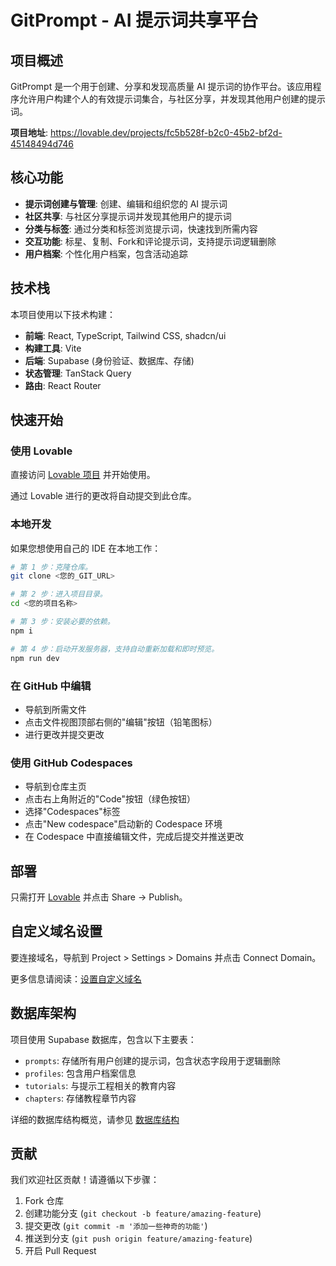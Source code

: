
# GitPrompt - AI 提示词共享平台

## 项目概述

GitPrompt 是一个用于创建、分享和发现高质量 AI 提示词的协作平台。该应用程序允许用户构建个人的有效提示词集合，与社区分享，并发现其他用户创建的提示词。

**项目地址**: https://lovable.dev/projects/fc5b528f-b2c0-45b2-bf2d-45148494d746

## 核心功能

- **提示词创建与管理**: 创建、编辑和组织您的 AI 提示词
- **社区共享**: 与社区分享提示词并发现其他用户的提示词
- **分类与标签**: 通过分类和标签浏览提示词，快速找到所需内容
- **交互功能**: 标星、复制、Fork和评论提示词，支持提示词逻辑删除
- **用户档案**: 个性化用户档案，包含活动追踪

## 技术栈

本项目使用以下技术构建：

- **前端**: React, TypeScript, Tailwind CSS, shadcn/ui
- **构建工具**: Vite
- **后端**: Supabase (身份验证、数据库、存储)
- **状态管理**: TanStack Query
- **路由**: React Router

## 快速开始

### 使用 Lovable

直接访问 [Lovable 项目](https://lovable.dev/projects/fc5b528f-b2c0-45b2-bf2d-45148494d746) 并开始使用。

通过 Lovable 进行的更改将自动提交到此仓库。

### 本地开发

如果您想使用自己的 IDE 在本地工作：

```sh
# 第 1 步：克隆仓库。
git clone <您的_GIT_URL>

# 第 2 步：进入项目目录。
cd <您的项目名称>

# 第 3 步：安装必要的依赖。
npm i

# 第 4 步：启动开发服务器，支持自动重新加载和即时预览。
npm run dev
```

### 在 GitHub 中编辑

- 导航到所需文件
- 点击文件视图顶部右侧的"编辑"按钮（铅笔图标）
- 进行更改并提交更改

### 使用 GitHub Codespaces

- 导航到仓库主页
- 点击右上角附近的"Code"按钮（绿色按钮）
- 选择"Codespaces"标签
- 点击"New codespace"启动新的 Codespace 环境
- 在 Codespace 中直接编辑文件，完成后提交并推送更改

## 部署

只需打开 [Lovable](https://lovable.dev/projects/fc5b528f-b2c0-45b2-bf2d-45148494d746) 并点击 Share -> Publish。

## 自定义域名设置

要连接域名，导航到 Project > Settings > Domains 并点击 Connect Domain。

更多信息请阅读：[设置自定义域名](https://docs.lovable.dev/tips-tricks/custom-domain#step-by-step-guide)

## 数据库架构

项目使用 Supabase 数据库，包含以下主要表：

- `prompts`: 存储所有用户创建的提示词，包含状态字段用于逻辑删除
- `profiles`: 包含用户档案信息
- `tutorials`: 与提示工程相关的教育内容
- `chapters`: 存储教程章节内容

详细的数据库结构概览，请参见 [数据库结构](./database-structure.md)

## 贡献

我们欢迎社区贡献！请遵循以下步骤：

1. Fork 仓库
2. 创建功能分支 (`git checkout -b feature/amazing-feature`)
3. 提交更改 (`git commit -m '添加一些神奇的功能'`)
4. 推送到分支 (`git push origin feature/amazing-feature`)
5. 开启 Pull Request

